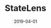 ---
title: StateLens
fulltitle: "StateLens: A Reverse Engineering Solution to Making Existing Dynamic Touchscreens Accessible"
authors: Anhong Guo, <b>Junhan Kong</b>, Michael Rivera, Frank F. Xu, Jeffrey P. Bigham
conference: UIST 2019
date: 2019-04-01
img: statelens.png
thumbnail: statelens-thumbnail.png
alt: image-alt
project-date: April 2019
description: Lorem ipsum dolor sit amet, usu cu alterum nominavi lobortis. At duo novum diceret. Tantas apeirian vix et, usu sanctus postulant inciderint ut, populo diceret necessitatibus in vim. Cu eum dicam feugiat noluisse.
pdf: StateLens_UIST_2019_Camera_Ready_Accessible.pdf
video: https://www.youtube.com/watch?v=P127TFsQHkM
doi: #
---